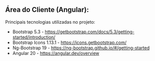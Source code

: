 ## Área do Cliente (Angular):

Principais tecnologias utilizadas no projeto:

- Bootstrap 5.3 - https://getbootstrap.com/docs/5.3/getting-started/introduction/
- Bootstrap Icons 1.13.1 - https://icons.getbootstrap.com/
- Ng-Bootstrap 19 - https://ng-bootstrap.github.io/#/getting-started
- Angular 20 - https://angular.dev/overview
